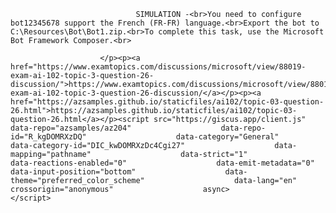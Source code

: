 <p class="card-text">
							
								SIMULATION -<br>You need to configure bot12345678 support the French (FR-FR) language.<br>Export the bot to C:\Resources\Bot\Bot1.zip.<br>To complete this task, use the Microsoft Bot Framework Composer.<br>
							
						</p><p><a href="https://www.examtopics.com/discussions/microsoft/view/88019-exam-ai-102-topic-3-question-26-discussion/">https://www.examtopics.com/discussions/microsoft/view/88019-exam-ai-102-topic-3-question-26-discussion/</a></p><p><a href="https://azsamples.github.io/staticfiles/ai102/topic-03-question-26.html">https://azsamples.github.io/staticfiles/ai102/topic-03-question-26.html</a></p><script src="https://giscus.app/client.js"                    data-repo="azsamples/az204"                    data-repo-id="R_kgDOMRXzDQ"                    data-category="General"                    data-category-id="DIC_kwDOMRXzDc4Cgi27"                    data-mapping="pathname"                    data-strict="1"                    data-reactions-enabled="0"                    data-emit-metadata="0"                    data-input-position="bottom"                    data-theme="preferred_color_scheme"                    data-lang="en"                    crossorigin="anonymous"                    async>                    </script>